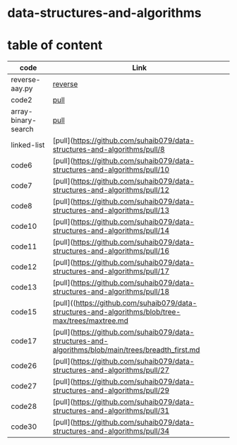 # data-structures-and-algorithms

# table of content 

|code       |Link       |
|-----------|-----------|
|reverse-aay.py   |[reverse](https://github.com/suhaib079/data-structures-and-algorithms/pull/1)|
|code2   |[pull](https://github.com/suhaib079/data-structures-and-algorithms/pull/2)|
|array-binary-search   |[pull](https://github.com/suhaib079/data-structures-and-algorithms/pull/5)|
|linked-list  |[pull](https://github.com/suhaib079/data-structures-and-algorithms/pull/8|
|code6  |[pull](https://github.com/suhaib079/data-structures-and-algorithms/pull/10|
|code7 |[pull](https://github.com/suhaib079/data-structures-and-algorithms/pull/12|
|code8 |[pull](https://github.com/suhaib079/data-structures-and-algorithms/pull/13|
|code10 |[pull](https://github.com/suhaib079/data-structures-and-algorithms/pull/14|
|code11 |[pull](https://github.com/suhaib079/data-structures-and-algorithms/pull/16|
|code12 |[pull](https://github.com/suhaib079/data-structures-and-algorithms/pull/17|
|code13 |[pull](https://github.com/suhaib079/data-structures-and-algorithms/pull/18|
|code15 |[pull]((https://github.com/suhaib079/data-structures-and-algorithms/blob/tree-max/trees/maxtree.md|
|code17 |[pull](https://github.com/suhaib079/data-structures-and-algorithms/blob/main/trees/breadth_first.md|
|code26 |[pull](https://github.com/suhaib079/data-structures-and-algorithms/pull/27|
|code27 |[pull](https://github.com/suhaib079/data-structures-and-algorithms/pull/29|
|code28 |[pull](https://github.com/suhaib079/data-structures-and-algorithms/pull/31|
|code30 |[pull](https://github.com/suhaib079/data-structures-and-algorithms/pull/34|





